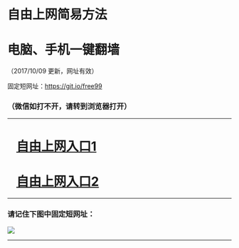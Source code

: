 ﻿# 自由上网简易方法

# 电脑、手机一键翻墙

（2017/10/09 更新，网址有效）

固定短网址：https://git.io/free99

### （微信如打不开，请转到浏览器打开）


***





# &nbsp;&nbsp; <a href="http://ft2573926777.fwq-tz-1001.info/fwqtz01.html?t=100900110399 " target="_blank">自由上网入口1</a>
# &nbsp;&nbsp; <a href="http://ft194321449.fwq-tz-1002.info/fwqtz02.html?t=100900122302 " target="_blank">自由上网入口2</a>
***

### 请记住下图中固定短网址：

<img src="https://s3-us-west-2.amazonaws.com/fwq-1001/yjfq-20170905okok.png" /> 


***

